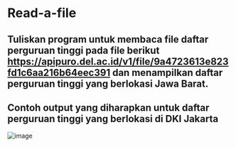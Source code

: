 # Read-a-file

## Tuliskan program untuk membaca file daftar perguruan tinggi pada file berikut https://apipuro.del.ac.id/v1/file/9a4723613e823fd1c6aa216b64eec391 dan menampilkan daftar perguruan tinggi yang berlokasi Jawa Barat.

## Contoh output yang diharapkan untuk daftar perguruan tinggi yang berlokasi di DKI Jakarta
![image](https://github.com/suffrizz/Read-a-file/assets/128014102/adde0933-405e-4071-88e1-3c28e7389536)
